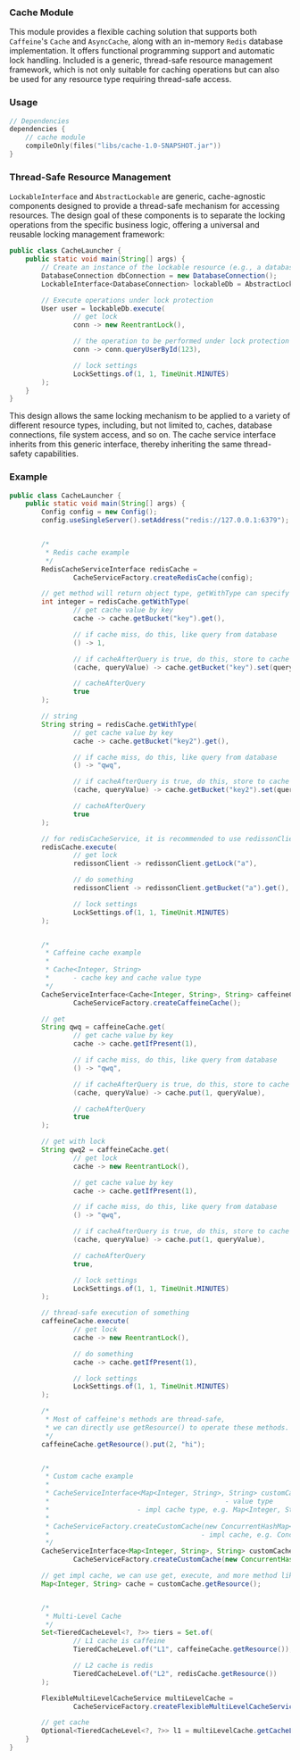 ### Cache Module

This module provides a flexible caching solution that supports both `Caffeine`'s `Cache` and `AsyncCache`, along with an
in-memory `Redis` database implementation.
It offers functional programming support and automatic lock handling.
Included is a generic, thread-safe resource management framework, which is not only suitable for caching operations but
can also be used for any resource type requiring thread-safe access.

### Usage

```kotlin
// Dependencies
dependencies {
    // cache module
    compileOnly(files("libs/cache-1.0-SNAPSHOT.jar"))
}
```

### Thread-Safe Resource Management

`LockableInterface` and `AbstractLockable` are generic, cache-agnostic components designed to provide a thread-safe
mechanism for accessing resources.
The design goal of these components is to separate the locking operations from the specific business logic, offering a
universal and reusable locking management framework:

```java
public class CacheLauncher {
    public static void main(String[] args) {
        // Create an instance of the lockable resource (e.g., a database connection)
        DatabaseConnection dbConnection = new DatabaseConnection();
        LockableInterface<DatabaseConnection> lockableDb = AbstractLockable.of(dbConnection);

        // Execute operations under lock protection
        User user = lockableDb.execute(
                // get lock
                conn -> new ReentrantLock(),

                // the operation to be performed under lock protection
                conn -> conn.queryUserById(123),

                // lock settings
                LockSettings.of(1, 1, TimeUnit.MINUTES)
        );
    }
}
```

This design allows the same locking mechanism to be applied to a variety of different resource types, including, but not
limited to, caches, database connections, file system access, and so on.
The cache service interface inherits from this generic interface, thereby inheriting the same thread-safety
capabilities.

### Example

```java
public class CacheLauncher {
    public static void main(String[] args) {
        Config config = new Config();
        config.useSingleServer().setAddress("redis://127.0.0.1:6379");


        /*
         * Redis cache example
         */
        RedisCacheServiceInterface redisCache =
                CacheServiceFactory.createRedisCache(config);

        // get method will return object type, getWithType can specify the return type
        int integer = redisCache.getWithType(
                // get cache value by key
                cache -> cache.getBucket("key").get(),

                // if cache miss, do this, like query from database
                () -> 1,

                // if cacheAfterQuery is true, do this, store to cache
                (cache, queryValue) -> cache.getBucket("key").set(queryValue),

                // cacheAfterQuery
                true
        );

        // string
        String string = redisCache.getWithType(
                // get cache value by key
                cache -> cache.getBucket("key2").get(),

                // if cache miss, do this, like query from database
                () -> "qwq",

                // if cacheAfterQuery is true, do this, store to cache
                (cache, queryValue) -> cache.getBucket("key2").set(queryValue),

                // cacheAfterQuery
                true
        );

        // for redisCacheService, it is recommended to use redissonClient to acquire the lock
        redisCache.execute(
                // get lock
                redissonClient -> redissonClient.getLock("a"),

                // do something
                redissonClient -> redissonClient.getBucket("a").get(),

                // lock settings
                LockSettings.of(1, 1, TimeUnit.MINUTES)
        );


        /*
         * Caffeine cache example
         *
         * Cache<Integer, String>
         *      - cache key and cache value type
         */
        CacheServiceInterface<Cache<Integer, String>, String> caffeineCache =
                CacheServiceFactory.createCaffeineCache();

        // get
        String qwq = caffeineCache.get(
                // get cache value by key
                cache -> cache.getIfPresent(1),

                // if cache miss, do this, like query from database
                () -> "qwq",

                // if cacheAfterQuery is true, do this, store to cache
                (cache, queryValue) -> cache.put(1, queryValue),

                // cacheAfterQuery
                true
        );

        // get with lock
        String qwq2 = caffeineCache.get(
                // get lock
                cache -> new ReentrantLock(),

                // get cache value by key
                cache -> cache.getIfPresent(1),

                // if cache miss, do this, like query from database
                () -> "qwq",

                // if cacheAfterQuery is true, do this, store to cache
                (cache, queryValue) -> cache.put(1, queryValue),

                // cacheAfterQuery
                true,

                // lock settings
                LockSettings.of(1, 1, TimeUnit.MINUTES)
        );

        // thread-safe execution of something
        caffeineCache.execute(
                // get lock
                cache -> new ReentrantLock(),

                // do something
                cache -> cache.getIfPresent(1),

                // lock settings
                LockSettings.of(1, 1, TimeUnit.MINUTES)
        );

        /*
         * Most of caffeine's methods are thread-safe,
         * we can directly use getResource() to operate these methods.
         */
        caffeineCache.getResource().put(2, "hi");


        /*
         * Custom cache example
         *
         * CacheServiceInterface<Map<Integer, String>, String> customCache
         *                                            - value type
         *                      - impl cache type, e.g. Map<Integer, String>
         *
         * CacheServiceFactory.createCustomCache(new ConcurrentHashMap<>())
         *                                      - impl cache, e.g. ConcurrentHashMap<>
         */
        CacheServiceInterface<Map<Integer, String>, String> customCache =
                CacheServiceFactory.createCustomCache(new ConcurrentHashMap<>());

        // get impl cache, we can use get, execute, and more method like other cache service
        Map<Integer, String> cache = customCache.getResource();


        /*
         * Multi-Level Cache
         */
        Set<TieredCacheLevel<?, ?>> tiers = Set.of(
                // L1 cache is caffeine
                TieredCacheLevel.of("L1", caffeineCache.getResource()),

                // L2 cache is redis
                TieredCacheLevel.of("L2", redisCache.getResource())
        );

        FlexibleMultiLevelCacheService multiLevelCache =
                CacheServiceFactory.createFlexibleMultiLevelCacheService(tiers);

        // get cache
        Optional<TieredCacheLevel<?, ?>> l1 = multiLevelCache.getCacheLevel("L1");
    }
}
```